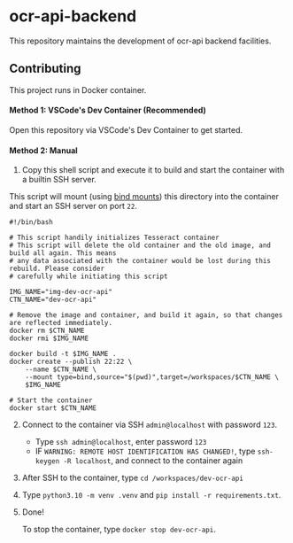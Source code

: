 # ocr-api-backend

This repository maintains the development of ocr-api backend facilities.

## Contributing

This project runs in Docker container.

#### Method 1: VSCode's Dev Container (Recommended)

Open this repository via VSCode's Dev Container to get started.

#### Method 2: Manual

1. Copy this shell script and execute it to build and start the container with a builtin SSH server. 

This script will mount (using [bind mounts](https://docs.docker.com/storage/bind-mounts/)) this directory into the container and start an SSH server on port `22`.
```
#!/bin/bash

# This script handily initializes Tesseract container
# This script will delete the old container and the old image, and build all again. This means
# any data associated with the container would be lost during this rebuild. Please consider
# carefully while initiating this script

IMG_NAME="img-dev-ocr-api"
CTN_NAME="dev-ocr-api"

# Remove the image and container, and build it again, so that changes are reflected immediately.
docker rm $CTN_NAME
docker rmi $IMG_NAME

docker build -t $IMG_NAME .
docker create --publish 22:22 \
    --name $CTN_NAME \
    --mount type=bind,source="$(pwd)",target=/workspaces/$CTN_NAME \
    $IMG_NAME

# Start the container
docker start $CTN_NAME
```
2. Connect to the container via SSH `admin@localhost` with password `123`.
   - Type `ssh admin@localhost`, enter password `123`
   - IF `WARNING: REMOTE HOST IDENTIFICATION HAS CHANGED!`, type `ssh-keygen -R localhost`, and connect to the container again
3. After SSH to the container, type `cd /workspaces/dev-ocr-api`
4. Type `python3.10 -m venv .venv` and `pip install -r requirements.txt`.
5. Done!

    To stop the container, type `docker stop dev-ocr-api`.